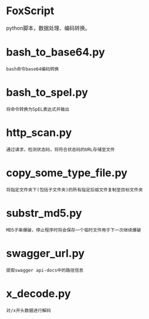 # FoxScript
python脚本，数据处理、编码转换。

# bash_to_base64.py
```
bash命令base64编码转换
```
# bash_to_spel.py

```
将命令转换为SpEL表达式并输出
```
# http_scan.py

```
通过请求，检测状态码，将符合状态码的URL存储至文件
```


# copy_some_type_file.py

```
将指定文件夹下(包括子文件夹)的所有指定后缀文件复制至目标文件夹
```

# substr_md5.py

```
MD5子串爆破，停止程序时将会保存一个临时文件用于下一次继续爆破
```

# swagger_url.py

```
提取swagger api-docs中的路径信息
```

# x_decode.py

```
对/x开头数据进行解码
```
